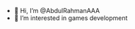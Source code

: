 - 👋 Hi, I’m @AbdulRahmanAAA
- 👀 I’m interested in games development

<!---
AbdulRahmanAAA/AbdulRahmanAAA is a ✨ special ✨ repository because its `README.md` (this file) appears on your GitHub profile.
You can click the Preview link to take a look at your changes.
--->
